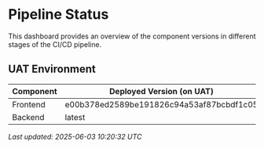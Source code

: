 # Pipeline Status

This dashboard provides an overview of the component versions in different stages of the CI/CD pipeline.

## UAT Environment

| Component | Deployed Version (on UAT)         | Last Successfully Acceptance Tested Version |
|-----------|-----------------------------------|---------------------------------------------|
| Frontend  | e00b378ed2589be191826c94a53af87bcbdf1c05          | e00b378ed2589be191826c94a53af87bcbdf1c05                       |
| Backend   | latest           | latest                        |

*Last updated: 2025-06-03 10:20:32 UTC*
